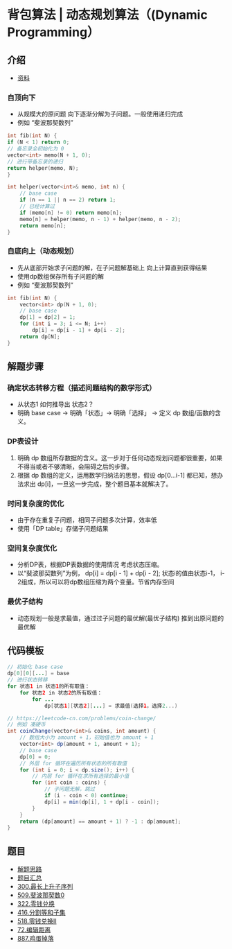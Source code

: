 # 背包算法 | 动态规划算法（(Dynamic Programming）

## 介绍

* [资料](https://labuladong.gitbook.io/algo/dong-tai-gui-hua-xi-lie/dong-tai-gui-hua-xiang-jie-jin-jie)

### 自顶向下

* 从规模大的原问题 向下逐渐分解为子问题。一般使用递归完成
* 例如 “斐波那契数列”
  
```c++
int fib(int N) {
if (N < 1) return 0;
// 备忘录全初始化为 0
vector<int> memo(N + 1, 0);
// 进行带备忘录的递归
return helper(memo, N);
}

int helper(vector<int>& memo, int n) {
    // base case
    if (n == 1 || n == 2) return 1;
    // 已经计算过
    if (memo[n] != 0) return memo[n];
    memo[n] = helper(memo, n - 1) + helper(memo, n - 2);
    return memo[n];
}
```

### 自底向上（动态规划）

* 先从底部开始求子问题的解，在子问题解基础上 向上计算直到获得结果
* 使用dp数组保存所有子问题的解
* 例如 “斐波那契数列”

```c++
int fib(int N) {
    vector<int> dp(N + 1, 0);
    // base case
    dp[1] = dp[2] = 1;
    for (int i = 3; i <= N; i++)
        dp[i] = dp[i - 1] + dp[i - 2];
    return dp[N];
}
```

## 解题步骤

### 确定状态转移方程（描述问题结构的数学形式）

* 从状态1 如何推导出 状态2？
* 明确 base case -> 明确「状态」-> 明确「选择」 -> 定义 dp 数组/函数的含义。

### DP表设计

1. 明确 dp 数组所存数据的含义。这一步对于任何动态规划问题都很重要，如果不得当或者不够清晰，会阻碍之后的步骤。
2. 根据 dp 数组的定义，运用数学归纳法的思想，假设 dp[0...i-1] 都已知，想办法求出 dp[i]，一旦这一步完成，整个题目基本就解决了。

### 时间复杂度的优化

* 由于存在重复子问题，相同子问题多次计算，效率低
* 使用「DP table」存储子问题结果

### 空间复杂度优化

* 分析DP表，根据DP表数据的使用情况 考虑状态压缩。
* 以“斐波那契数列”为例， dp[i] = dp[i - 1] + dp[i - 2];  状态i的值由状态i-1， i-2组成，所以可以将dp数组压缩为两个变量。节省内存空间

### 最优子结构

* 动态规划一般是求最值，通过过子问题的最优解(最优子结构) 推到出原问题的最优解

## 代码模板

```java
// 初始化 base case
dp[0][0][...] = base
// 进行状态转移
for 状态1 in 状态1的所有取值：
    for 状态2 in 状态2的所有取值：
        for ...
            dp[状态1][状态2][...] = 求最值(选择1，选择2...)

// https://leetcode-cn.com/problems/coin-change/
// 例如 凑硬币
int coinChange(vector<int>& coins, int amount) {
    // 数组大小为 amount + 1，初始值也为 amount + 1
    vector<int> dp(amount + 1, amount + 1);
    // base case
    dp[0] = 0;
    // 外层 for 循环在遍历所有状态的所有取值
    for (int i = 0; i < dp.size(); i++) {
        // 内层 for 循环在求所有选择的最小值
        for (int coin : coins) {
            // 子问题无解，跳过
            if (i - coin < 0) continue;
            dp[i] = min(dp[i], 1 + dp[i - coin]);
        }
    }
    return (dp[amount] == amount + 1) ? -1 : dp[amount];
}
```

## 题目

* [解题思路](https://labuladong.gitbook.io/algo/di-ling-zhang-bi-du-xi-lie/dong-tai-gui-hua-xiang-jie-jin-jie)
* [题目汇总](https://leetcode-cn.com/tag/dynamic-programming/)
* [300.最长上升子序列](https://leetcode-cn.com/problems/longest-increasing-subsequence/)
* [509.斐波那契数0](https://leetcode-cn.com/problems/fibonacci-number/)
* [322.零钱兑换](https://leetcode-cn.com/problems/coin-change/)
* [416.分割等和子集](https://leetcode-cn.com/problems/partition-equal-subset-sum/)
* [518.零钱兑换II](https://leetcode-cn.com/problems/coin-change-2/)
* [72.编辑距离](https://leetcode-cn.com/problems/edit-distance/)
* [887.鸡蛋掉落](https://leetcode-cn.com/problems/super-egg-drop/)
  